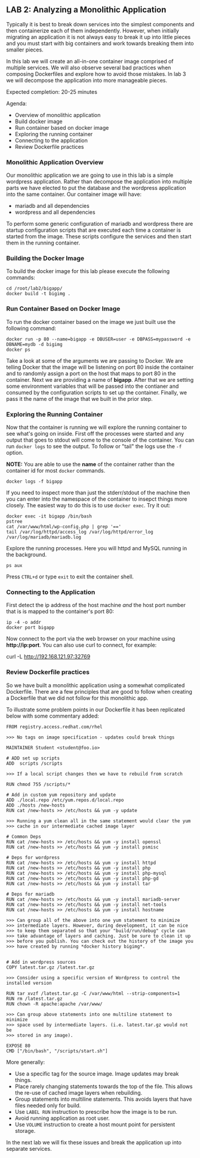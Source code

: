 ## LAB 2: Analyzing a Monolithic Application

Typically it is best to break down services into the simplest
components and then containerize each of them independently. However,
when initially migrating an application it is not always easy to break
it up into little pieces and you must start with big containers and
work towards breaking them into smaller pieces. 

In this lab we will create an all-in-one container image comprised 
of multiple services. We will also observe several bad practices when 
composing Dockerfiles and explore how to avoid those mistakes. In lab 3
we will decompose the application into more manageable pieces.

Expected completion: 20-25 minutes

Agenda:

* Overview of monolithic application
* Build docker image
* Run container based on docker image
* Exploring the running container
* Connecting to the application
* Review Dockerfile practices

### Monolithic Application Overview 

Our monolithic application we are going to use in this lab is a simple
wordpress application. Rather than decompose the application into
multiple parts we have elected to put the database and the wordpress
application into the same container. Our container image will have:

* mariadb and all dependencies
* wordpress and all dependencies

To perform some generic configuration of mariadb and wordpress there
are startup configuration scripts that are executed each time a
container is started from the image. These scripts configure the
services and then start them in the running container.

### Building the Docker Image

To build the docker image for this lab please execute the following
commands:

```
cd /root/lab2/bigapp/
docker build -t bigimg .
```

### Run Container Based on Docker Image

To run the docker container based on the image we just built use the
following command:

```
docker run -p 80 --name=bigapp -e DBUSER=user -e DBPASS=mypassword -e DBNAME=mydb -d bigimg
docker ps
```

Take a look at some of the arguments we are passing to Docker.  We are telling Docker that the image will be listening on port 80 inside the container and to randomly assign a port on the host that maps to port 80 in the container.  Next we are providing a name of **bigapp**.  After that we are setting some environment variables that will be passed into the contianer and consumed by the configuration scripts to set up the container.  Finally, we pass it the name of the image that we built in the prior step.

### Exploring the Running Container

Now that the container is running we will explore the running
container to see what's going on inside. First off the processes were
started and any output that goes to stdout will come to the console of
the container. You can run `docker logs` to see the output. To follow or "tail" the logs use the `-f` option.

**__NOTE:__** You are able to use the **name** of the container rather
than the container id for most `docker` commands.

```
docker logs -f bigapp 
```

If you need to inspect more than just the stderr/stdout of the machine
then you can enter into the namespace of the container to insepct
things more closely. The easiest way to do this is to use `docker exec`. Try it out:

```
docker exec -it bigapp /bin/bash
pstree
cat /var/www/html/wp-config.php | grep '=='
tail /var/log/httpd/access_log /var/log/httpd/error_log /var/log/mariadb/mariadb.log
```

Explore the running processes.  Here you will httpd and MySQL running in the background.

```
ps aux
```



Press `CTRL+d` or type `exit` to exit the container shell.

### Connecting to the Application

First detect the ip address of the host machine *and* the host port
number that is is mapped to the container's port 80:

```
ip -4 -o addr
docker port bigapp
```

Now connect to the port via the web browser on your machine using **http://ip:port**.  You can also use curl to connect, for example:

curl -L http://192.168.121.97:32769


### Review Dockerfile practices

So we have built a monolithic application using a somewhat complicated
Dockerfile. There are a few principles that are good to follow when creating 
a Dockerfile that we did not follow for this monolithic app.

To illustrate some problem points in our Dockerfile it has been 
replicated below with some commentary added:

```
FROM registry.access.redhat.com/rhel  

>>> No tags on image specification - updates could break things

MAINTAINER Student <student@foo.io>

# ADD set up scripts
ADD  scripts /scripts

>>> If a local script changes then we have to rebuild from scratch

RUN chmod 755 /scripts/*

# Add in custom yum repository and update
ADD ./local.repo /etc/yum.repos.d/local.repo
ADD ./hosts /new-hosts
RUN cat /new-hosts >> /etc/hosts && yum -y update

>>> Running a yum clean all in the same statement would clear the yum
>>> cache in our intermediate cached image layer

# Common Deps
RUN cat /new-hosts >> /etc/hosts && yum -y install openssl
RUN cat /new-hosts >> /etc/hosts && yum -y install psmisc 

# Deps for wordpress
RUN cat /new-hosts >> /etc/hosts && yum -y install httpd 
RUN cat /new-hosts >> /etc/hosts && yum -y install php 
RUN cat /new-hosts >> /etc/hosts && yum -y install php-mysql 
RUN cat /new-hosts >> /etc/hosts && yum -y install php-gd
RUN cat /new-hosts >> /etc/hosts && yum -y install tar

# Deps for mariadb
RUN cat /new-hosts >> /etc/hosts && yum -y install mariadb-server 
RUN cat /new-hosts >> /etc/hosts && yum -y install net-tools
RUN cat /new-hosts >> /etc/hosts && yum -y install hostname

>>> Can group all of the above into one yum statement to minimize 
>>> intermediate layers. However, during development, it can be nice 
>>> to keep them separated so that your "build/run/debug" cycle can 
>>> take advantage of layers and caching. Just be sure to clean it up
>>> before you publish. You can check out the history of the image you
>>> have created by running *docker history bigimg*.


# Add in wordpress sources 
COPY latest.tar.gz /latest.tar.gz

>>> Consider using a specific version of Wordpress to control the installed version

RUN tar xvzf /latest.tar.gz -C /var/www/html --strip-components=1 
RUN rm /latest.tar.gz
RUN chown -R apache:apache /var/www/

>>> Can group above statements into one multiline statement to minimize 
>>> space used by intermediate layers. (i.e. latest.tar.gz would not be 
>>> stored in any image).

EXPOSE 80
CMD ["/bin/bash", "/scripts/start.sh"]
```

More generally:

* Use a specific tag for the source image. Image updates may break things.
* Place rarely changing statements towards the top of the file. This allows the re-use of cached image layers when rebuilding.
* Group statements into multiline statements. This avoids layers that have files needed only for build.
* Use `LABEL RUN` instruction to prescribe how the image is to be run.
* Avoid running application as root user.
* Use `VOLUME` instruction to create a host mount point for persistent storage.

In the next lab we will fix these issues and break the application up into separate services.
